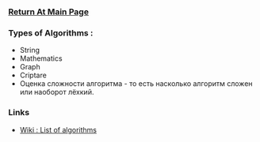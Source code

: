 ### [Return At Main Page](../README.md)

### Types of Algorithms :
* String
* Mathematics
* Graph
* Criptare
* Оценка сложности алгоритма - то есть насколько алгоритм сложен или наоборот лёхкий.

### Links

* [Wiki : List of algorithms](https://en.wikipedia.org/wiki/List_of_algorithms)